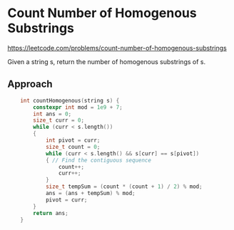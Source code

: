 # Count Number of Homogenous Substrings

https://leetcode.com/problems/count-number-of-homogenous-substrings

Given a string s, return the number of homogenous substrings of s.


## Approach 
``` C++
    int countHomogenous(string s) {
        constexpr int mod = 1e9 + 7;
        int ans = 0;
        size_t curr = 0;
        while (curr < s.length())
        {
            int pivot = curr;
            size_t count = 0;
            while (curr < s.length() && s[curr] == s[pivot])
            { // Find the contiguous sequence
                count++;
                curr++;
            }
            size_t tempSum = (count * (count + 1) / 2) % mod;
            ans = (ans + tempSum) % mod;
            pivot = curr;
        }
        return ans;
    }
```